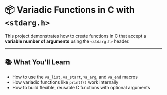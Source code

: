 # 📦 Variadic Functions in C with `<stdarg.h>`

This project demonstrates how to create functions in C that accept a **variable number of arguments** using the `<stdarg.h>` header.

---

## 📚 What You'll Learn

- How to use the `va_list`, `va_start`, `va_arg`, and `va_end` macros
- How variadic functions like `printf()` work internally
- How to build flexible, reusable C functions with optional arguments
